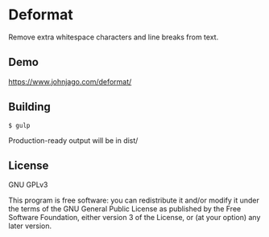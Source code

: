 # Deformat

Remove extra whitespace characters and line breaks from text.

## Demo

https://www.johnjago.com/deformat/

## Building

    $ gulp

Production-ready output will be in dist/

## License

GNU GPLv3

This program is free software: you can redistribute it and/or modify
it under the terms of the GNU General Public License as published by
the Free Software Foundation, either version 3 of the License, or
(at your option) any later version.
